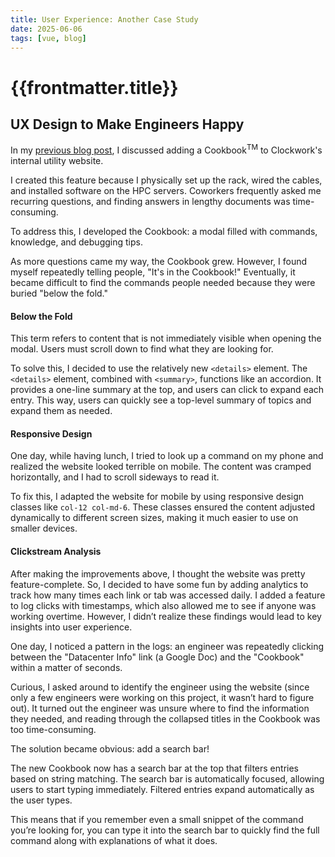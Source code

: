 ```yaml
---
title: User Experience: Another Case Study
date: 2025-06-06
tags: [vue, blog]
---
```


# {{frontmatter.title}}

## UX Design to Make Engineers Happy

In my [previous blog post](https://paperbaglife.github.io/#/blogs/2025-06-06-UX-learnings), I discussed adding a Cookbook<sup>TM</sup> to Clockwork's internal utility website.

I created this feature because I physically set up the rack, wired the cables, and installed software on the HPC servers. Coworkers frequently asked me recurring questions, and finding answers in lengthy documents was time-consuming.

To address this, I developed the Cookbook: a modal filled with commands, knowledge, and debugging tips.

As more questions came my way, the Cookbook grew. However, I found myself repeatedly telling people, "It's in the Cookbook!" Eventually, it became difficult to find the commands people needed because they were buried "below the fold."

#### Below the Fold

This term refers to content that is not immediately visible when opening the modal. Users must scroll down to find what they are looking for.

To solve this, I decided to use the relatively new `<details>` element. The `<details>` element, combined with `<summary>`, functions like an accordion. It provides a one-line summary at the top, and users can click to expand each entry. This way, users can quickly see a top-level summary of topics and expand them as needed.

#### Responsive Design

One day, while having lunch, I tried to look up a command on my phone and realized the website looked terrible on mobile. The content was cramped horizontally, and I had to scroll sideways to read it.

To fix this, I adapted the website for mobile by using responsive design classes like `col-12 col-md-6`. These classes ensured the content adjusted dynamically to different screen sizes, making it much easier to use on smaller devices.

#### Clickstream Analysis

After making the improvements above, I thought the website was pretty feature-complete. So, I decided to have some fun by adding analytics to track how many times each link or tab was accessed daily. I added a feature to log clicks with timestamps, which also allowed me to see if anyone was working overtime. However, I didn’t realize these findings would lead to key insights into user experience.

One day, I noticed a pattern in the logs: an engineer was repeatedly clicking between the "Datacenter Info" link (a Google Doc) and the "Cookbook" within a matter of seconds.

Curious, I asked around to identify the engineer using the website (since only a few engineers were working on this project, it wasn’t hard to figure out). It turned out the engineer was unsure where to find the information they needed, and reading through the collapsed titles in the Cookbook was too time-consuming.

The solution became obvious: add a search bar!

The new Cookbook now has a search bar at the top that filters entries based on string matching. The search bar is automatically focused, allowing users to start typing immediately. Filtered entries expand automatically as the user types.

This means that if you remember even a small snippet of the command you’re looking for, you can type it into the search bar to quickly find the full command along with explanations of what it does.